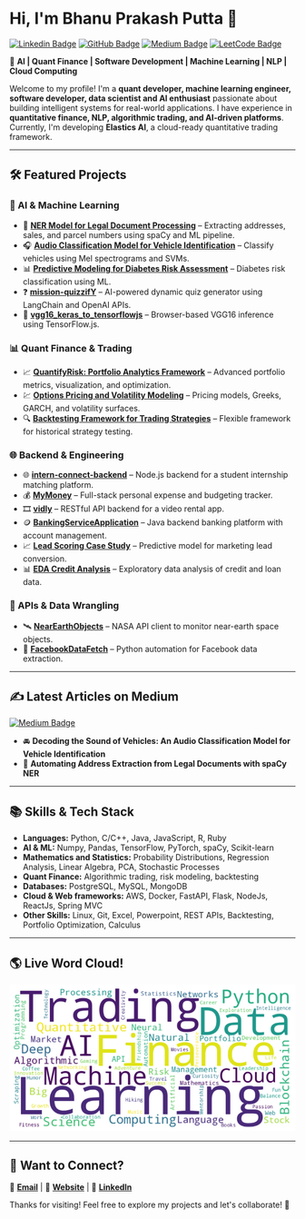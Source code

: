 # **Hi, I'm Bhanu Prakash Putta 👋**

[![Linkedin Badge](https://img.shields.io/badge/-LinkedIn-blue?style=flat&logo=Linkedin&logoColor=white&link=https://www.linkedin.com/in/bprakashputta/)](https://www.linkedin.com/in/bprakashputta/)
[![GitHub Badge](https://img.shields.io/badge/-GitHub-24292e?style=flat&logo=Github&logoColor=white&link=https://github.com/bprakashputta)](https://github.com/bprakashputta)
[![Medium Badge](https://img.shields.io/badge/-Medium-000000?style=flat&labelColor=000000&logo=Medium&link=https://medium.com/@bprakashputta)](https://medium.com/@bprakashputta)
[![LeetCode Badge](https://img.shields.io/badge/-LeetCode-orange?style=flat&logo=LeetCode&logoColor=white&link=https://leetcode.com/bprakashputta)](https://leetcode.com/bprakashputta)

🚀 **AI | Quant Finance | Software Development | Machine Learning | NLP | Cloud Computing**

Welcome to my profile! I'm a **quant developer, machine learning engineer, software developer, data scientist and AI enthusiast** passionate about building intelligent systems for real-world applications. I have experience in **quantitative finance, NLP, algorithmic trading, and AI-driven platforms**. Currently, I'm developing **Elastics AI**, a cloud-ready quantitative trading framework. 

---

## **🛠️ Featured Projects**

### **🔹 AI & Machine Learning**
- 🧠 [**NER Model for Legal Document Processing**](https://github.com/bprakashputta/NER-Document-Extractor) – Extracting addresses, sales, and parcel numbers using spaCy and ML pipeline.
- 🎧 [**Audio Classification Model for Vehicle Identification**](https://github.com/bprakashputta/Audio_Classification_Model_for_Vehicle_Identification) – Classify vehicles using Mel spectrograms and SVMs.
- 📊 [**Predictive Modeling for Diabetes Risk Assessment**](https://github.com/bprakashputta/Predictive_Modeling_for_Diabetes_Risk_Assessment) – Diabetes risk classification using ML.
- ❓ [**mission-quizzifY**](https://github.com/bprakashputta/mission-quizzifY) – AI-powered dynamic quiz generator using LangChain and OpenAI APIs.
- 🧮 [**vgg16_keras_to_tensorflowjs**](https://github.com/bprakashputta/vgg16_keras_to_tensorflowjs) – Browser-based VGG16 inference using TensorFlow.js.

### **📊 Quant Finance & Trading**
- 📈 [**QuantifyRisk: Portfolio Analytics Framework**](https://github.com/bprakashputta/QuantifyRisk-Portfolio-Analytics-Framework) – Advanced portfolio metrics, visualization, and optimization.
- 💹 [**Options Pricing and Volatility Modeling**](https://github.com/bprakashputta/Options-Pricing-and-Volatility-Modeling) – Pricing models, Greeks, GARCH, and volatility surfaces.
- 🔍 [**Backtesting Framework for Trading Strategies**](https://github.com/bprakashputta/Backtesting-Framework-for-Trading-Strategies) – Flexible framework for historical strategy testing.

### **🌐 Backend & Engineering**
- 🌐 [**intern-connect-backend**](https://github.com/bprakashputta/intern-connect-backend) – Node.js backend for a student internship matching platform.
- 💰 [**MyMoney**](https://github.com/bprakashputta/MyMoney) – Full-stack personal expense and budgeting tracker.
- 🎞 [**vidly**](https://github.com/bprakashputta/vidly) – RESTful API backend for a video rental app.
- 🪙 [**BankingServiceApplication**](https://github.com/bprakashputta/BankingServiceApplication) – Java backend banking platform with account management.
- 📈 [**Lead Scoring Case Study**](https://github.com/bprakashputta/Lead-Scoring-Case-Study) – Predictive model for marketing lead conversion.
- 📊 [**EDA Credit Analysis**](https://github.com/bprakashputta/EDA_Credit_Analysis) – Exploratory data analysis of credit and loan data.

### **🔬 APIs & Data Wrangling**
- 🛰 [**NearEarthObjects**](https://github.com/bprakashputta/NearEarthObjects) – NASA API client to monitor near-earth space objects.
- 📘 [**FacebookDataFetch**](https://github.com/bprakashputta/FacebookDataFetch) – Python automation for Facebook data extraction.

---

## **✍️ Latest Articles on Medium**
[![Medium Badge](https://img.shields.io/badge/-View%20my%20articles-000000?style=flat&labelColor=000000&logo=Medium&link=https://medium.com/@bprakashputta)](https://medium.com/@bprakashputta)
- 🚘 **Decoding the Sound of Vehicles: An Audio Classification Model for Vehicle Identification**
- 🎯 **Automating Address Extraction from Legal Documents with spaCy NER**

---

## **📚 Skills & Tech Stack**
- **Languages:** Python, C/C++, Java, JavaScript, R, Ruby
- **AI & ML:** Numpy, Pandas, TensorFlow, PyTorch, spaCy, Scikit-learn
- **Mathematics and Statistics:** Probability Distributions, Regression Analysis, Linear Algebra, PCA, Stochastic Processes
- **Quant Finance:** Algorithmic trading, risk modeling, backtesting
- **Databases:** PostgreSQL, MySQL, MongoDB
- **Cloud & Web frameworks:** AWS, Docker, FastAPI, Flask, NodeJs, ReactJs, Spring MVC
- **Other Skills:** Linux, Git, Excel, Powerpoint, REST APIs, Backtesting, Portfolio Optimization, Calculus

---

## 🌎 Live Word Cloud!
![Live Word Cloud](https://raw.githubusercontent.com/bprakashputta/bprakashputta/main/wordcloud.png)

---

## **💬 Want to Connect?**
📩 **[Email](mailto:bprakashputta@gmail.com)** | 🏡 **[Website](https://bprakashputta.github.io/)** | 🤝 **[LinkedIn](https://www.linkedin.com/in/bprakashputta/)**

Thanks for visiting! Feel free to explore my projects and let's collaborate! 🚀
